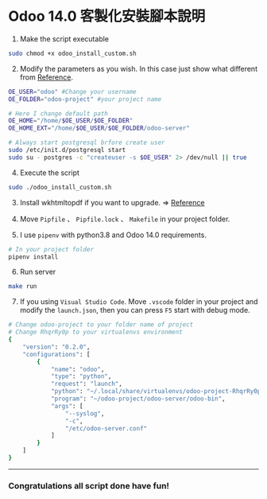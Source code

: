 # Odoo 14.0 客製化安裝腳本說明

1. Make the script executable

```sh
sudo chmod +x odoo_install_custom.sh
```

2. Modify the parameters as you wish. In this case just show what different from [Reference](https://github.com/Yenthe666/InstallScript).
```sh
OE_USER="odoo" #Change your username
OE_FOLDER="odoo-project" #your project name

# Here I change default path
OE_HOME="/home/$OE_USER/$OE_FOLDER"
OE_HOME_EXT="/home/$OE_USER/$OE_FOLDER/odoo-server"

# Always start postgresql brfore create user
sudo /etc/init.d/postgresql start
sudo su - postgres -c "createuser -s $OE_USER" 2> /dev/null || true
```

4. Execute the script
```sh
sudo ./odoo_install_custom.sh
```

3. Install wkhtmltopdf if you want to upgrade. =>
[Reference](https://computingforgeeks.com/install-wkhtmltopdf-on-ubuntu-debian-linux/)

4. Move `Pipfile` 、 `Pipfile.lock` 、 `Makefile` in your project folder.

5. I use `pipenv` with python3.8 and Odoo 14.0 requirements.
```sh
# In your project folder
pipenv install
```

6. Run server
```sh
make run
```

7. If you using `Visual Studio Code`. Move `.vscode` folder in your project and modify the `launch.json`, then you can press `F5` start with debug mode.
```sh
# Change odoo-project to your folder name of project
# Change RhqrRy0p to your virtualenvs environment
{
    "version": "0.2.0",
    "configurations": [
        {
            "name": "odoo",
            "type": "python",
            "request": "launch",
            "python": "~/.local/share/virtualenvs/odoo-project-RhqrRy0p/bin/python3.8",
            "program": "~/odoo-project/odoo-server/odoo-bin",
            "args": [
                "--syslog",
                "-c",
                "/etc/odoo-server.conf"
            ]
        }
    ]
}
```

---
### Congratulations all script done have fun!